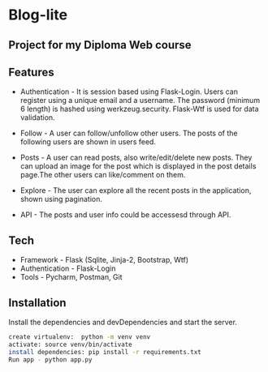 # Blog-lite
## Project for my Diploma Web course


## Features

- Authentication - It is session based using Flask-Login. Users can register using a unique email and a username. The password (minimum 6 length) is hashed using werkzeug.security. Flask-Wtf is used for data validation.

- Follow - A user can follow/unfollow other users. The posts of the following users are shown in users feed.

- Posts - A user can read posts, also write/edit/delete new posts. They can upload an image for the post which is displayed in the post details page.The other users can like/comment on them. 

- Explore - The user can explore all the recent posts in the application, shown using pagination.
- API - The posts and user info could be accessesd through API.


## Tech


- Framework - Flask (Sqlite, Jinja-2, Bootstrap, Wtf)
- Authentication - Flask-Login
- Tools - Pycharm, Postman, Git


## Installation


Install the dependencies and devDependencies and start the server.

```sh
create virtualenv:  python -m venv venv
activate: source venv/bin/activate
install dependencies: pip install -r requirements.txt
Run app - python app.py
```

